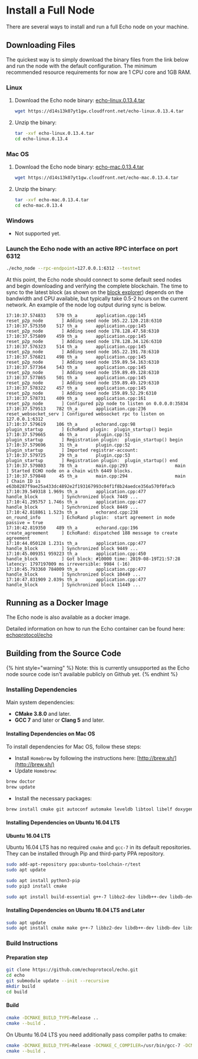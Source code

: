 # Install a Full Node

There are several ways to install and run a full Echo node on your machine.

## Downloading Files

The quickest way is to simply download the binary files from the link below and run the node with the default configuration. The minimum recommended resource requirements for now are 1 CPU core and 1GB RAM.

### Linux

1. Download the Echo node binary: [echo-linux.0.13.4.tar](https://d14s13k07yt1gw.cloudfront.net/echo-linux.0.13.4.tar)

   ```bash
   wget https://d14s13k07yt1gw.cloudfront.net/echo-linux.0.13.4.tar
   ```

2. Unzip the binary:

   ```bash
   tar -xvf echo-linux.0.13.4.tar
   cd echo-linux.0.13.4
   ```

### Mac OS

1. Download the Echo node binary: [echo-mac.0.13.4.tar](https://d14s13k07yt1gw.cloudfront.net/echo-mac.0.13.4.tar)

   ```bash
   wget https://d14s13k07yt1gw.cloudfront.net/echo-mac.0.13.4.tar
   ```

2. Unzip the binary:

   ```bash
   tar -xvf echo-mac.0.13.4.tar
   cd echo-mac.0.13.4
   ```

### Windows

* Not supported yet.

### Launch the Echo node with an active RPC interface on port 6312

   ```bash
   ./echo_node --rpc-endpoint=127.0.0.1:6312 --testnet
   ```

At this point, the Echo node should connect to some default seed nodes and begin downloading and verifying the complete blockchain. The time to sync to the latest block \(as shown on the [block explorer](https://explorer.echo.org/)\) depends on the bandwidth and CPU available, but typically take 0.5-2 hours on the current network. An example of the node log output during sync is below.

```text
17:10:37.574833    570 th_a       application.cpp:145           reset_p2p_node       ] Adding seed node 165.22.120.218:6310
17:10:37.575350    517 th_a       application.cpp:145           reset_p2p_node       ] Adding seed node 178.128.47.58:6310
17:10:37.575809    459 th_a       application.cpp:145           reset_p2p_node       ] Adding seed node 178.128.34.126:6310
17:10:37.576323    514 th_a       application.cpp:145           reset_p2p_node       ] Adding seed node 165.22.191.78:6310
17:10:37.576821    498 th_a       application.cpp:145           reset_p2p_node       ] Adding seed node 159.89.54.163:6310
17:10:37.577364    543 th_a       application.cpp:145           reset_p2p_node       ] Adding seed node 159.89.49.128:6310
17:10:37.577865    501 th_a       application.cpp:145           reset_p2p_node       ] Adding seed node 159.89.49.129:6310
17:10:37.578322    457 th_a       application.cpp:145           reset_p2p_node       ] Adding seed node 159.89.52.29:6310
17:10:37.578731    409 th_a       application.cpp:161           reset_p2p_node       ] Configured p2p node to listen on 0.0.0.0:35834
17:10:37.579513    782 th_a       application.cpp:236           reset_websocket_serv ] Configured websocket rpc to listen on 127.0.0.1:6312
17:10:37.579619    106 th_a       echorand.cpp:98               plugin_startup       ] EchoRand plugin:  plugin_startup() begin
17:10:37.579665     46 th_a       plugin.cpp:51                 plugin_startup       ] Registration plugin:  plugin_startup() begin
17:10:37.579696     31 th_a       plugin.cpp:52                 plugin_startup       ] Imported registrar-account:
17:10:37.579725     29 th_a       plugin.cpp:53                 plugin_startup       ] Registration plugin:  plugin_startup() end
17:10:37.579803     78 th_a       main.cpp:293                  main                 ] Started ECHO node on a chain with 6449 blocks.
17:10:37.579848     45 th_a       main.cpp:294                  main                 ] Chain ID is e63b8287f9ae25a433dc4892e2f193167993c04f1f8b24aedce356a570f0facb
17:10:39.549318 1.969s th_a       application.cpp:477           handle_block         ] Synchronized block 7449 ...
17:10:41.295757 1.746s th_a       application.cpp:477           handle_block         ] Synchronized block 8449 ...
17:10:42.818861 1.523s th_a       echorand.cpp:238              on_round_info        ] EchoRand plugin:  start agreement in mode passive = true
17:10:42.819350    489 th_a       echorand.cpp:196              create_agreement     ] EchoRand: dispatched 188 message to create agreement
17:10:44.050128 1.231s th_a       application.cpp:477           handle_block         ] Synchronized block 9449 ...
17:10:45.009351 959223 th_a       application.cpp:450           handle_block         ] Got block: #10000 time: 2019-08-19T21:57:28 latency: 1797197009 ms irreversible: 9984 (-16)
17:10:45.793360 784009 th_a       application.cpp:477           handle_block         ] Synchronized block 10449 ...
17:10:47.831909 2.039s th_a       application.cpp:477           handle_block         ] Synchronized block 11449 ...
```

## Running as a Docker Image

The Echo node is also available as a docker image.

Detailed information on how to run the Echo container can be found here: [echoprotocol/echo](https://hub.docker.com/r/echoprotocol/echo)

## Building from the Source Code

{% hint style="warning" %}
Note: this is currently unsupported as the Echo node source code isn't available publicly on Github yet.
{% endhint %}

### Installing Dependencies

Main system dependencies:

* **CMake 3.8.0** and later.
* **GCC 7** and later or **Clang 5** and later.

#### Installing Dependencies on Mac OS

To install dependencies for Mac OS, follow these steps:

* Install `Homebrew` by following the instructions here: [http://brew.sh/](http://brew.sh/)
* Update `Homebrew`:

```bash
brew doctor
brew update
```

* Install the necessary packages:

```bash
brew install cmake git autoconf automake leveldb libtool libelf doxygen
```

#### Installing Dependencies on Ubuntu 16.04 LTS

**Ubuntu 16.04 LTS**

Ubuntu 16.04 LTS has no required `cmake` and `gcc-7` in its default repositories. They can be installed through Pip and third-party PPA repository.

```bash
sudo add-apt-repository ppa:ubuntu-toolchain-r/test
sudo apt update

sudo apt install python3-pip
sudo pip3 install cmake

sudo apt install build-essential g++-7 libbz2-dev libdb++-dev libdb-dev libssl-dev openssl libreadline-dev autoconf libtool git ntp libcurl4-openssl-dev  libcurl4-openssl-dev libleveldb-dev libelf-dev
```

#### Installing Dependencies on Ubuntu 18.04 LTS and Later

```bash
sudo apt update
sudo apt install cmake make g++-7 libbz2-dev libdb++-dev libdb-dev libssl-dev openssl libreadline-dev autoconf libtool git ntp libcurl4-openssl-dev  libcurl4-openssl-dev libleveldb-dev libelf-dev
```

### Build Instructions

#### Preparation step

```bash
git clone https://github.com/echoprotocol/echo.git
cd echo
git submodule update --init --recursive
mkdir build
cd build
```

#### Build

``` bash
cmake -DCMAKE_BUILD_TYPE=Release ..
cmake --build .
```

On Ubuntu 16.04 LTS you need additionally pass compiler paths to cmake:

```bash
cmake -DCMAKE_BUILD_TYPE=Release -DCMAKE_C_COMPILER=/usr/bin/gcc-7 -DCMAKE_CXX_COMPILER=/usr/bin/g++-7 ..
cmake --build .
```
